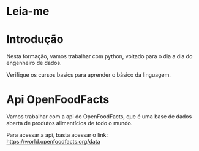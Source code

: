 # Leia-me

# Introdução

Nesta formação, vamos trabalhar com python, voltado para o dia a dia do engenheiro de dados.

Verifique os cursos basics para aprender o básico da linguagem.

# Api OpenFoodFacts

Vamos trabalhar com a api do OpenFoodFacts, que é uma base de dados aberta de produtos alimentícios de todo o mundo.

Para acessar a api, basta acessar o link: https://world.openfoodfacts.org/data